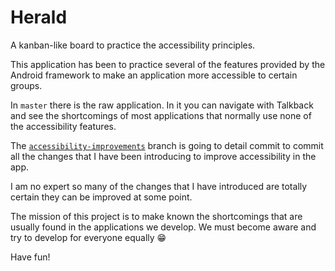 # Herald

A kanban-like board to practice the accessibility principles.

This application has been to practice several of the features provided by the Android framework to make an application more accessible to certain groups.

In `master` there is the raw application. In it you can navigate with Talkback and see the shortcomings of most applications that normally use none of the accessibility features.

The [`accessibility-improvements`](https://github.com/dagonco/Herald/tree/accessibility-improvements) branch is going to detail commit to commit all the changes that I have been introducing to improve accessibility in the app.

I am no expert so many of the changes that I have introduced are totally certain they can be improved at some point.

The mission of this project is to make known the shortcomings that are usually found in the applications we develop. We must become aware and try to develop for everyone equally 😁

Have fun!
